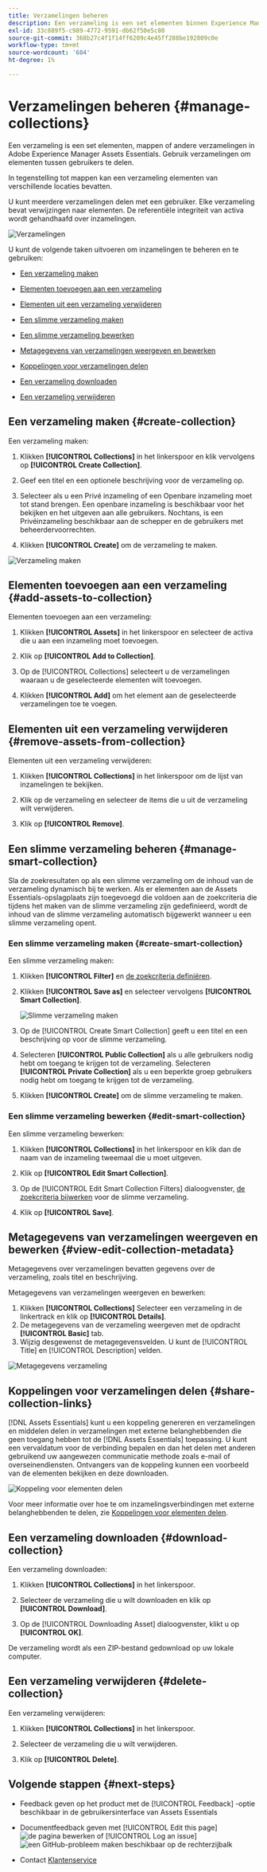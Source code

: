 ```yaml
---
title: Verzamelingen beheren
description: Een verzameling is een set elementen binnen Experience Manager Assets Essentials. Gebruik verzamelingen om elementen tussen gebruikers te delen.
exl-id: 33c889f5-c989-4772-9591-db62f50e5c80
source-git-commit: 368b27c4f1f14ff6209c4e45ff288be192809c0e
workflow-type: tm+mt
source-wordcount: '684'
ht-degree: 1%

---
```


# Verzamelingen beheren {#manage-collections}

Een verzameling is een set elementen, mappen of andere verzamelingen in Adobe Experience Manager Assets Essentials. Gebruik verzamelingen om elementen tussen gebruikers te delen.

In tegenstelling tot mappen kan een verzameling elementen van verschillende locaties bevatten.

<!--
You can share collections with various users that are assigned different levels of privileges, including viewing, editing, and so on.
-->

U kunt meerdere verzamelingen delen met een gebruiker. Elke verzameling bevat verwijzingen naar elementen. De referentiële integriteit van activa wordt gehandhaafd over inzamelingen.

![Verzamelingen](assets/collections.png)

U kunt de volgende taken uitvoeren om inzamelingen te beheren en te gebruiken:

* [Een verzameling maken](#create-collection)

* [Elementen toevoegen aan een verzameling](#add-assets-to-collection)

* [Elementen uit een verzameling verwijderen](#remove-assets-from-collection)

* [Een slimme verzameling maken](#create-smart-collection)

* [Een slimme verzameling bewerken](#edit-smart-collection)

* [Metagegevens van verzamelingen weergeven en bewerken](#view-edit-collection-metadata)

* [Koppelingen voor verzamelingen delen](#share-collection-links)

* [Een verzameling downloaden](#download-collection)

* [Een verzameling verwijderen](#delete-collection)

## Een verzameling maken {#create-collection}

Een verzameling maken:

1. Klikken **[!UICONTROL Collections]** in het linkerspoor en klik vervolgens op **[!UICONTROL Create Collection]**.

1. Geef een titel en een optionele beschrijving voor de verzameling op.

1. Selecteer als u een Privé inzameling of een Openbare inzameling moet tot stand brengen. Een openbare inzameling is beschikbaar voor het bekijken en het uitgeven aan alle gebruikers. Nochtans, is een Privéinzameling beschikbaar aan de schepper en de gebruikers met beheerdervoorrechten.

1. Klikken **[!UICONTROL Create]** om de verzameling te maken.

![Verzameling maken](assets/create-collection.png)

<!--
   
   for viewing and editing only to users with the appropriate [permissions](#manage-collection-access).

-->

## Elementen toevoegen aan een verzameling {#add-assets-to-collection}

Elementen toevoegen aan een verzameling:

1. Klikken **[!UICONTROL Assets]** in het linkerspoor en selecteer de activa die u aan een inzameling moet toevoegen.

1. Klik op **[!UICONTROL Add to Collection]**.

1. Op de [!UICONTROL Collections] selecteert u de verzamelingen waaraan u de geselecteerde elementen wilt toevoegen.

1. Klikken **[!UICONTROL Add]** om het element aan de geselecteerde verzamelingen toe te voegen.

## Elementen uit een verzameling verwijderen {#remove-assets-from-collection}

Elementen uit een verzameling verwijderen:

1. Klikken **[!UICONTROL Collections]** in het linkerspoor om de lijst van inzamelingen te bekijken.

1. Klik op de verzameling en selecteer de items die u uit de verzameling wilt verwijderen.

1. Klik op **[!UICONTROL Remove]**.

## Een slimme verzameling beheren {#manage-smart-collection}

Sla de zoekresultaten op als een slimme verzameling om de inhoud van de verzameling dynamisch bij te werken. Als er elementen aan de Assets Essentials-opslagplaats zijn toegevoegd die voldoen aan de zoekcriteria die tijdens het maken van de slimme verzameling zijn gedefinieerd, wordt de inhoud van de slimme verzameling automatisch bijgewerkt wanneer u een slimme verzameling opent.

### Een slimme verzameling maken {#create-smart-collection}

Een slimme verzameling maken:

1. Klikken **[!UICONTROL Filter]** en [de zoekcriteria definiëren](search.md##refine-search-results).

1. Klikken **[!UICONTROL Save as]** en selecteer vervolgens **[!UICONTROL Smart Collection]**.

   ![Slimme verzameling maken](assets/create-smart-collection.png)

1. Op de [!UICONTROL Create Smart Collection] geeft u een titel en een beschrijving op voor de slimme verzameling.

1. Selecteren **[!UICONTROL Public Collection]** als u alle gebruikers nodig hebt om toegang te krijgen tot de verzameling. Selecteren **[!UICONTROL Private Collection]** als u een beperkte groep gebruikers nodig hebt om toegang te krijgen tot de verzameling.

1. Klikken **[!UICONTROL Create]** om de slimme verzameling te maken.

### Een slimme verzameling bewerken {#edit-smart-collection}

Een slimme verzameling bewerken:

1. Klikken **[!UICONTROL Collections]** in het linkerspoor en klik dan de naam van de inzameling tweemaal die u moet uitgeven.

1. Klik op **[!UICONTROL Edit Smart Collection]**.

1. Op de [!UICONTROL Edit Smart Collection Filters] dialoogvenster, [de zoekcriteria bijwerken](search.md##refine-search-results) voor de slimme verzameling.

1. Klik op **[!UICONTROL Save]**.

<!--

## Manage access to a Private collection {#manage-collection-access}

The permission management for collections function in the same manner as folders in [!DNL Assets Essentials]. Administrators can manage the access levels for collections available in the repository. As an administrator, you can create user groups and assign permissions to those groups to manage access levels. You can also delegate the permission management privileges to user groups at the collection-level.

For more information, see [Manage permissions for folders and collections](manage-permissions.md).

-->

<!--

## Search a collection {#search-collections}

Click **[!UICONTROL Collections]** in the left rail and use the Search box to specify a text as the criteria to search for a collection. [!DNL Assets Essentials] uses the specified text to search collection names, metadata including tags defined for a collection and returns appropriate results.

>[!NOTE]
>
>Assets Essentials performs search in collections available at the root level. It does not perform search in assets and folders available in collections.

-->

## Metagegevens van verzamelingen weergeven en bewerken {#view-edit-collection-metadata}

Metagegevens over verzamelingen bevatten gegevens over de verzameling, zoals titel en beschrijving.

Metagegevens van verzamelingen weergeven en bewerken:

1. Klikken **[!UICONTROL Collections]** Selecteer een verzameling in de linkertrack en klik op **[!UICONTROL Details]**.
1. De metagegevens van de verzameling weergeven met de opdracht **[!UICONTROL Basic]** tab.
1. Wijzig desgewenst de metagegevensvelden. U kunt de [!UICONTROL Title] en [!UICONTROL Description] velden.

![Metagegevens verzameling](assets/collection-metadata.png)

## Koppelingen voor verzamelingen delen {#share-collection-links}

[!DNL Assets Essentials] kunt u een koppeling genereren en verzamelingen en middelen delen in verzamelingen met externe belanghebbenden die geen toegang hebben tot de [!DNL Assets Essentials] toepassing. U kunt een vervaldatum voor de verbinding bepalen en dan het delen met anderen gebruikend uw aangewezen communicatie methode zoals e-mail of overseinendiensten. Ontvangers van de koppeling kunnen een voorbeeld van de elementen bekijken en deze downloaden.

![Koppeling voor elementen delen](assets/share-link-collections.png)

Voor meer informatie over hoe te om inzamelingsverbindingen met externe belanghebbenden te delen, zie [Koppelingen voor elementen delen](share-links-for-assets.md).

## Een verzameling downloaden {#download-collection}

Een verzameling downloaden:

1. Klikken **[!UICONTROL Collections]** in het linkerspoor.

1. Selecteer de verzameling die u wilt downloaden en klik op **[!UICONTROL Download]**.

1. Op de [!UICONTROL Downloading Asset] dialoogvenster, klikt u op **[!UICONTROL OK]**.

De verzameling wordt als een ZIP-bestand gedownload op uw lokale computer.

## Een verzameling verwijderen {#delete-collection}

Een verzameling verwijderen:

1. Klikken **[!UICONTROL Collections]** in het linkerspoor.

1. Selecteer de verzameling die u wilt verwijderen.

1. Klik op **[!UICONTROL Delete]**.

## Volgende stappen {#next-steps}

* Feedback geven op het product met de [!UICONTROL Feedback] -optie beschikbaar in de gebruikersinterface van Assets Essentials

* Documentfeedback geven met [!UICONTROL Edit this page] ![de pagina bewerken](assets/do-not-localize/edit-page.png) of [!UICONTROL Log an issue] ![een GitHub-probleem maken](assets/do-not-localize/github-issue.png) beschikbaar op de rechterzijbalk

* Contact [Klantenservice](https://experienceleague.adobe.com/?support-solution=General#support)
